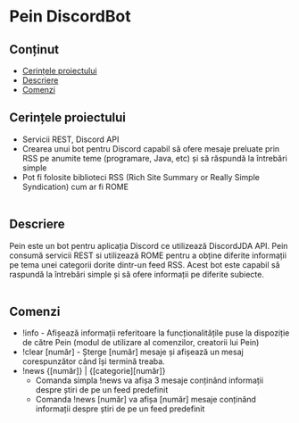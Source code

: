 # Pein DiscordBot

## Conținut
* [Cerințele proiectului](#cerințe-proiect)
* [Descriere](#descriere)
* [Comenzi](#comenzi)

## Cerințele proiectului
- Servicii REST, Discord API
- Crearea unui bot pentru Discord capabil să ofere mesaje preluate prin RSS
pe anumite teme (programare, Java, etc) și să răspundă la întrebări simple
- Pot fi folosite biblioteci RSS (Rich Site Summary or Really Simple
Syndication) cum ar fi ROME
<br><br>
## Descriere
Pein este un bot pentru aplicația Discord ce utilizează DiscordJDA API.
Pein consumă servicii REST si utilizează ROME pentru a obține diferite informații pe tema unei categorii dorite dintr-un feed RSS.
Acest bot este capabil să raspundă la întrebări simple și să ofere informații pe diferite subiecte.
<br><br>
## Comenzi
* !info - Afișează informații referitoare la funcționalitățile puse la dispoziție de către Pein (modul de utilizare al comenzilor, creatorii lui Pein)
* !clear [număr] - Șterge [număr] mesaje și afișează un mesaj corespunzător când își termină treaba.
* !news {[număr]} | {[categorie][număr]} 
  - Comanda simpla !news va afișa 3 mesaje conținând informații despre știri de pe un feed predefinit
  - Comanda !news [număr] va afișa [număr] mesaje conținând informații despre știri de pe un feed predefinit

